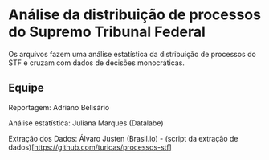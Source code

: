 # Análise da distribuição de processos do Supremo Tribunal Federal

Os arquivos fazem uma análise estatística da distribuição de processos do STF e cruzam com dados de decisões monocráticas.

## Equipe
Reportagem: Adriano Belisário

Análise estatística: Juliana Marques (Datalabe)

Extração dos Dados: Álvaro Justen (Brasil.io) - (script da extração de dados)[https://github.com/turicas/processos-stf]
